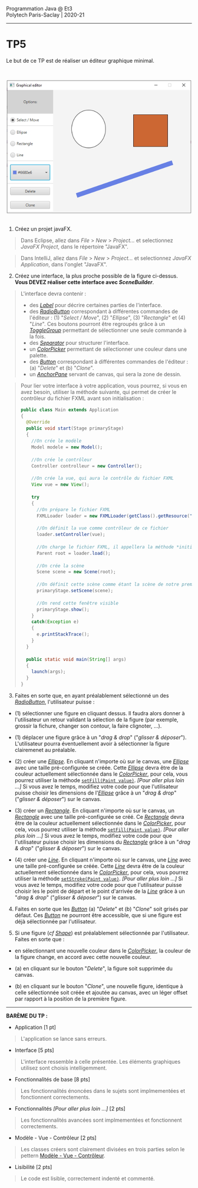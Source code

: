 Programmation Java @ Et3
<br>
Polytech Paris-Saclay | 2020-21

___

# TP5

Le but de ce TP est de réaliser un éditeur graphique minimal.

<br><div align="center"><img src="images/interface.jpg" width="500"></img></div><br>

1. Créez un projet javaFX.

> Dans Eclipse, allez dans *File* > *New* > *Project...* et selectionnez *JavaFX Project*, dans le répertoire "JavaFX".

> Dans IntelliJ, allez dans *File* > *New* > *Project...* et selectionnez *JavaFX Application*, dans l'onglet "JavaFX".

2. Créez une interface, la plus proche possible de la figure ci-dessus. **Vous DEVEZ réaliser cette interface avec *SceneBuilder***.

> L'interface devra contenir :
> 
>   - des [*Label*](https://docs.oracle.com/javase/8/javafx/api/javafx/scene/control/Label.html) pour décrire certaines parties de l'interface.
>   - des [*RadioButton*](https://docs.oracle.com/javase/8/javafx/api/javafx/scene/control/RadioButton.html) correspondant à différentes commandes de l'éditeur : (1) "*Select / Move*", (2) "*Ellipse*", (3) "*Rectangle*" et (4) "*Line*". Ces boutons pourront être regroupés grâce à un [*ToggleGroup*](https://docs.oracle.com/javase/8/javafx/api/javafx/scene/control/ToggleGroup.html) permettant de sélectionner une seule commande à la fois.
>   - des [*Separator*](https://docs.oracle.com/javase/8/javafx/api/javafx/scene/control/Separator.html) pour structurer l'interface.
>   - un [*ColorPicker*](https://docs.oracle.com/javase/8/javafx/api/javafx/scene/control/ColorPicker.html) permettant de sélectionner une couleur dans une palette.
>   - des [*Button*](https://docs.oracle.com/javase/8/javafx/api/javafx/scene/control/Button.html) correspondant à différentes commandes de l'éditeur : (a) "*Delete*" et (b) "*Clone*".
>   - un [*AnchorPane*](https://docs.oracle.com/javase/8/javafx/api/javafx/scene/layout/AnchorPane.html) servant de canvas, qui sera la zone de dessin.

> Pour lier votre interface à votre application, vous pourrez, si vous en avez besoin, utiliser la méthode suivante, qui permet de créer le contrôleur du fichier FXML avant son initialisation : 
> ```Java
> public class Main extends Application
> {
>   @Override
>   public void start(Stage primaryStage)
>   {
>     //On crée le modèle
>     Model modele = new Model();
>     
>     //On crée le contrôleur
>     Controller controlleur = new Controller();
>     
>     //On crée la vue, qui aura le contrôle du fichier FXML
>     View vue = new View();
>     
>     try
>     {
>       //On prépare le fichier FXML
>       FXMLLoader loader = new FXMLLoader(getClass().getResource("view.fxml"));
>       
>       //On définit la vue comme contrôleur de ce fichier
>       loader.setController(vue);
>       
>       //On charge le fichier FXML, il appellera la méthode *initialize()* de la vue
>       Parent root = loader.load();
>       
>       //On crée la scène
>       Scene scene = new Scene(root);
>       
>       //On définit cette scène comme étant la scène de notre première fenêtre
>       primaryStage.setScene(scene);
>       
>       //On rend cette fenêtre visible
>       primaryStage.show();
>     }
>     catch(Exception e)
>     {
>       e.printStackTrace();
>     }
>   }
>   
>   public static void main(String[] args) 
>   {
>     launch(args);
>   }
> }
> ```

3. Faites en sorte que, en ayant préalablement sélectionné un des [*RadioButton*](https://docs.oracle.com/javase/8/javafx/api/javafx/scene/control/RadioButton.html), l'utilisateur puisse :

  - (1) sélectionner une figure en cliquant dessus. Il faudra alors donner à l'utilisateur un retour validant la sélection de la figure (par exemple, grossir la fichure, changer son contour, la faire clignoter, ...).

  - (1) déplacer une figure grâce à un "*drag & drop*" ("*glisser & déposer*"). L'utilisateur pourra éventuellement avoir à sélectionner la figure clairemenet au préalable.

  - (2) créer une [*Ellipse*](https://docs.oracle.com/javase/8/javafx/api/javafx/scene/shape/Ellipse.html). En cliquant n'importe où sur le canvas, une [*Ellipse*](https://docs.oracle.com/javase/8/javafx/api/javafx/scene/shape/Ellipse.html) avec une taille pré-configurée se créée. Cette [*Ellipse*](https://docs.oracle.com/javase/8/javafx/api/javafx/scene/shape/Ellipse.html) devra être de la couleur actuellement sélectionnée dans le [*ColorPicker*](https://docs.oracle.com/javase/8/javafx/api/javafx/scene/control/ColorPicker.html), pour cela, vous pourrez utiliser la méthode [`setFill(Paint value)`](https://docs.oracle.com/javase/8/javafx/api/javafx/scene/shape/Shape.html#setFill-javafx.scene.paint.Paint-). *[Pour aller plus loin ...]* Si vous avez le temps, modifiez votre code pour que l'utilisateur puisse choisir les dimensions de l'[*Ellipse*](https://docs.oracle.com/javase/8/javafx/api/javafx/scene/shape/Ellipse.html) grâce à un "*drag & drop*" ("*glisser & déposer*") sur le canvas.

  - (3) créer un [*Rectangle*](https://docs.oracle.com/javase/8/javafx/api/javafx/scene/shape/Rectangle.html). En cliquant n'importe où sur le canvas, un [*Rectangle*](https://docs.oracle.com/javase/8/javafx/api/javafx/scene/shape/Rectangle.html) avec une taille pré-configurée se créé. Ce [*Rectangle*](https://docs.oracle.com/javase/8/javafx/api/javafx/scene/shape/Rectangle.html) devra être de la couleur actuellement sélectionnée dans le [*ColorPicker*](https://docs.oracle.com/javase/8/javafx/api/javafx/scene/control/ColorPicker.html), pour cela, vous pourrez utiliser la méthode [`setFill(Paint value)`](https://docs.oracle.com/javase/8/javafx/api/javafx/scene/shape/Shape.html#setFill-javafx.scene.paint.Paint-). *[Pour aller plus loin ...]* Si vous avez le temps, modifiez votre code pour que l'utilisateur puisse choisir les dimensions du [*Rectangle*](https://docs.oracle.com/javase/8/javafx/api/javafx/scene/shape/Rectangle.html) grâce à un "*drag & drop*" ("*glisser & déposer*") sur le canvas.

  - (4) créer une [*Line*](https://docs.oracle.com/javase/8/javafx/api/javafx/scene/shape/Line.html). En cliquant n'importe où sur le canvas, une [*Line*](https://docs.oracle.com/javase/8/javafx/api/javafx/scene/shape/Line.html) avec une taille pré-configurée se créée. Cette [*Line*](https://docs.oracle.com/javase/8/javafx/api/javafx/scene/shape/Line.html) devra être de la couleur actuellement sélectionnée dans le [*ColorPicker*](https://docs.oracle.com/javase/8/javafx/api/javafx/scene/control/ColorPicker.html), pour cela, vous pourrez utiliser la méthode [`setStroke(Paint value)`](https://docs.oracle.com/javase/8/javafx/api/javafx/scene/shape/Shape.html#setStroke-javafx.scene.paint.Paint-). *[Pour aller plus loin ...]* Si vous avez le temps, modifiez votre code pour que l'utilisateur puisse choisir les le point de départ et le point d'arrivée de la [*Line*](https://docs.oracle.com/javase/8/javafx/api/javafx/scene/shape/Line.html) grâce à un "*drag & drop*" ("*glisser & déposer*") sur le canvas.

4. Faites en sorte que les [*Button*](https://docs.oracle.com/javase/8/javafx/api/javafx/scene/control/Button.html) (a) "*Delete*" et (b) "*Clone*" soit grisés par défaut. Ces [*Button*](https://docs.oracle.com/javase/8/javafx/api/javafx/scene/control/Button.html) ne pourront être accessible, que si une figure est déjà sélectionnée par l'utilisateur.

5. Si une figure (*cf* [*Shape*](https://docs.oracle.com/javase/8/javafx/api/javafx/scene/shape/Shape.html)) est préalablement sélectionnée par l'utilisateur. Faites en sorte que :

  - en sélectionnant une nouvelle couleur dans le [*ColorPicker*](https://docs.oracle.com/javase/8/javafx/api/javafx/scene/control/ColorPicker.html), la couleur de la figure change, en accord avec cette nouvelle couleur.
  
  - (a) en cliquant sur le bouton "*Delete*", la figure soit supprimée du canvas.
  
  - (b) en cliquant sur le bouton "*Clone*", une nouvelle figure, identique à celle sélectionnée soit créée et ajoutée au canvas, avec un léger offset par rapport à la position de la première figure.

___

**BARÈME DU TP :**

- Application [1 pt]
> L'application se lance sans erreurs.
- Interface [5 pts]
> L'interface ressemble à celle présentée. Les éléments graphiques utilisez sont choisis intelligemment.
- Fonctionnalités de base [8 pts]
> Les fonctionnalités énoncées dans le sujets sont implmementées et fonctionnent correctements.
- Fonctionnalités *[Pour aller plus loin ...]* [2 pts]
> Les fonctionnalités avancées sont implmementées et fonctionnent correctements.
- Modèle - Vue - Contrôleur [2 pts]
> Les classes créers sont clairement divisées en trois parties selon le pettern [Modèle - Vue - Contrôleur](https://baptiste-wicht.developpez.com/tutoriels/conception/mvc/).
- Lisibilité [2 pts]
> Le code est lisible, correctement indenté et commenté.

